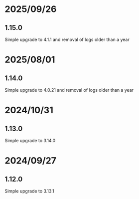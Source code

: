 # 2025/09/26

## 1.15.0

Simple upgrade to 4.1.1 and removal of logs older than a year

# 2025/08/01

## 1.14.0

Simple upgrade to 4.0.21 and removal of logs older than a year

# 2024/10/31

## 1.13.0

Simple upgrade to 3.14.0

# 2024/09/27

## 1.12.0

Simple upgrade to 3.13.1